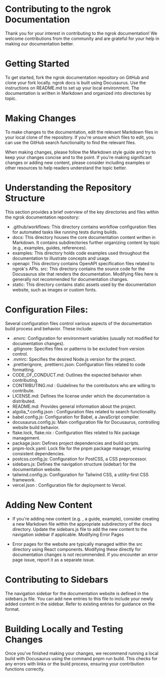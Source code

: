 # Contributing to the ngrok Documentation

Thank you for your interest in contributing to the ngrok documentation! We welcome contributions from the community and are grateful for your help in making our documentation better.

# Getting Started

To get started, fork the ngrok documentation repository on GitHub and clone your fork locally. ngrok docs is built using Docusaurus. Use the instructions on README.md to set up your local environment. The documentation is written in Markdown and organized into directories by topic.

# Making Changes

To make changes to the documentation, edit the relevant Markdown files in your local clone of the repository. If you're unsure which files to edit, you can use the GitHub search functionality to find the relevant files.

When making changes, please follow the Markdown style guide and try to keep your changes concise and to the point. If you're making significant changes or adding new content, please consider including examples or other resources to help readers understand the topic better.

# Understanding the Repository Structure

This section provides a brief overview of the key directories and files within the ngrok documentation repository:

* .github/workflows: This directory contains workflow configuration files for automated tasks like running tests during builds.
* docs: This directory houses the core documentation content written in Markdown. It contains subdirectories further organizing content by topic (e.g., examples, guides, references).
* examples: This directory holds code examples used throughout the documentation to illustrate concepts and usage.
* openapi: This directory contains OpenAPI specification files related to ngrok's APIs.
src: This directory contains the source code for the Docusaurus site that renders the documentation. Modifying files here is generally not recommended for documentation changes.
* static: This directory contains static assets used by the documentation website, such as images or custom fonts.

# Configuration Files:

Several configuration files control various aspects of the documentation build process and behavior. These include:

* .envrc: Configuration for environment variables (usually not modified for documentation changes).
* .gitignore: Specifies files or patterns to be excluded from version control.
* .nvmrc: Specifies the desired Node.js version for the project.
* .prettierignore, .prettierrc.json: Configuration files related to code formatting.
* CODE_OF_CONDUCT.md: Outlines the expected behavior when contributing.
* CONTRIBUTING.md : Guidelines for the contributors who are willing to contribute.
* LICENSE.md: Defines the license under which the documentation is distributed.
* README.md: Provides general information about the project.
* algolia_*.config.json : Configuration files related to search functionality.
* babel.config.js: Configuration for Babel, a JavaScript compiler.
* docusaurus.config.js: Main configuration file for Docusaurus, controlling website build behavior.
* flake.lock, flake.nix : Configuration files related to Nix package management.
* package.json: Defines project dependencies and build scripts.
* pnpm-lock.yaml: Lock file for the pnpm package manager, ensuring consistent dependencies.
* postcss.config.js: Configuration for PostCSS, a CSS preprocessor.
* sidebars.js: Defines the navigation structure (sidebar) for the documentation website.
* tailwind.config.js: Configuration for Tailwind CSS, a utility-first CSS framework.
* vercel.json : Configuration file for deployment to Vercel.

# Adding New Content

* If you're adding new content (e.g. , a guide, example), consider creating a new Markdown file within the appropriate subdirectory of the docs directory.
Update the sidebars.js file to add the new content to the navigation sidebar if applicable.
Modifying Error Pages

* Error pages for the website are typically managed within the src directory using React components. Modifying these directly for documentation changes is not recommended. If you encounter an error page issue, report it as a separate issue.

# Contributing to Sidebars

The navigation sidebar for the documentation website is defined in the sidebars.js file. You can add new entries to this file to include your newly added content in the sidebar. Refer to existing entries for guidance on the format.

# Building Locally and Testing Changes

Once you've finished making your changes, we recommend running a local build with Docusaurus using the command pnpm run build. This checks for any errors with links or the build process, ensuring your contribution functions correctly.